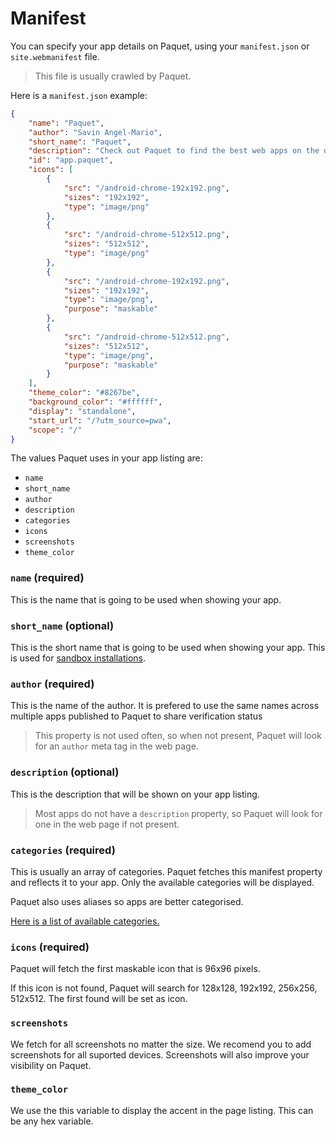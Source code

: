 # Manifest

You can specify your app details on Paquet, using your `manifest.json` or `site.webmanifest` file.

> This file is usually crawled by Paquet.

Here is a `manifest.json` example:

```json
{
	"name": "Paquet",
	"author": "Savin Angel-Mario",
	"short_name": "Paquet",
	"description": "Check out Paquet to find the best web apps on the open web.",
	"id": "app.paquet",
	"icons": [
		{
			"src": "/android-chrome-192x192.png",
			"sizes": "192x192",
			"type": "image/png"
		},
		{
			"src": "/android-chrome-512x512.png",
			"sizes": "512x512",
			"type": "image/png"
		},
		{
			"src": "/android-chrome-192x192.png",
			"sizes": "192x192",
			"type": "image/png",
			"purpose": "maskable"
		},
		{
			"src": "/android-chrome-512x512.png",
			"sizes": "512x512",
			"type": "image/png",
			"purpose": "maskable"
		}
	],
	"theme_color": "#8267be",
	"background_color": "#ffffff",
	"display": "standalone",
	"start_url": "/?utm_source=pwa",
	"scope": "/"
}
```

The values Paquet uses in your app listing are:

-   `name`
-   `short_name`
-   `author`
-   `description`
-   `categories`
-   `icons`
-   `screenshots`
-   `theme_color`

### `name` (required)

This is the name that is going to be used when showing your app.

### `short_name` (optional)

This is the short name that is going to be used when showing your app.
This is used for [sandbox installations](sandbox-installations.md).

### `author` (required)

This is the name of the author. It is prefered to use the same
names across multiple apps published to Paquet to share
verification status

> This property is not used often, so when not present,
> Paquet will look for an `author` meta tag in the web page.

### `description` (optional)

This is the description that will be shown on your app listing.

> Most apps do not have a `description` property, so Paquet
> will look for one in the web page if not present.

### `categories` (required)

This is usually an array of categories.
Paquet fetches this manifest property and reflects it to your app.
Only the available categories will be displayed.

Paquet also uses aliases so apps are better categorised.

[Here is a list of available categories.](https://paquet.app/category)

### `icons` (required)

Paquet will fetch the first maskable icon that is 96x96 pixels.

If this icon is not found, Paquet will search for 128x128, 192x192, 256x256, 512x512.
The first found will be set as icon.

### `screenshots`

We fetch for all screenshots no matter the size. We recomend
you to add screenshots for all suported devices. Screenshots
will also improve your visibility on Paquet.

### `theme_color`

We use the this variable to display the accent in the page listing.
This can be any hex variable.
